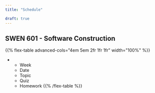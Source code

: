 ```yaml
---
title: "Schedule"

draft: true
---
```


## SWEN 601 - Software Construction

{{% flex-table advanced-cols="4em 5em 2fr 1fr 1fr" width="100%" %}}
- * Week
  * Date
  * Topic
  * Quiz
  * Homework
{{% /flex-table %}}